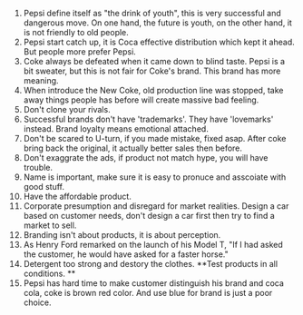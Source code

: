1. Pepsi define itself as "the drink of youth", this is very successful and dangerous move. On one hand, the future is youth, on the other hand, it is not friendly to old people.
2. Pepsi start catch up, it is Coca effective distribution which kept it ahead. But people more prefer Pepsi. 
3. Coke always be defeated when it came down to blind taste. Pepsi is a bit sweater, but this is not fair for Coke's brand. This brand has more meaning.
4. When introduce the New Coke, old production line was stopped, take away things people has before will create massive bad feeling.
5. Don't clone your rivals. 
6. Successful brands don't have 'trademarks'. They have 'lovemarks' instead. Brand loyalty means emotional attached. 
7. Don't be scared to U-turn, if you made mistake, fixed asap. After coke bring back the original, it actually better sales then before. 
8. Don't exaggrate the ads, if product not match hype, you will have trouble.
9. Name is important, make sure it is easy to pronuce and asscoiate with good stuff. 
10. Have the affordable product. 
11. Corporate presumption and disregard for market realities. Design a car based on customer needs, don't design a car first then try to find a market to sell. 
12. Branding isn't about products, it is about perception.
13. As Henry Ford remarked on the launch of his Model T, "If I had asked the customer, he would have asked for a faster horse."
14. Detergent too strong and destory the clothes. **Test products in all conditions. **
15. Pepsi has hard time to make customer distinguish his brand and coca cola, coke is brown red color. And use blue for brand is just a poor choice. 
